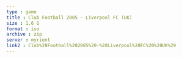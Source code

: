 ```yaml
---
type : game
title : Club Football 2005 - Liverpool FC (UK)
size : 1.6 G
format : iso
archive : zip
server : myrient
link2 : Club%20Football%202005%20-%20Liverpool%20FC%20%28UK%29
---
```


